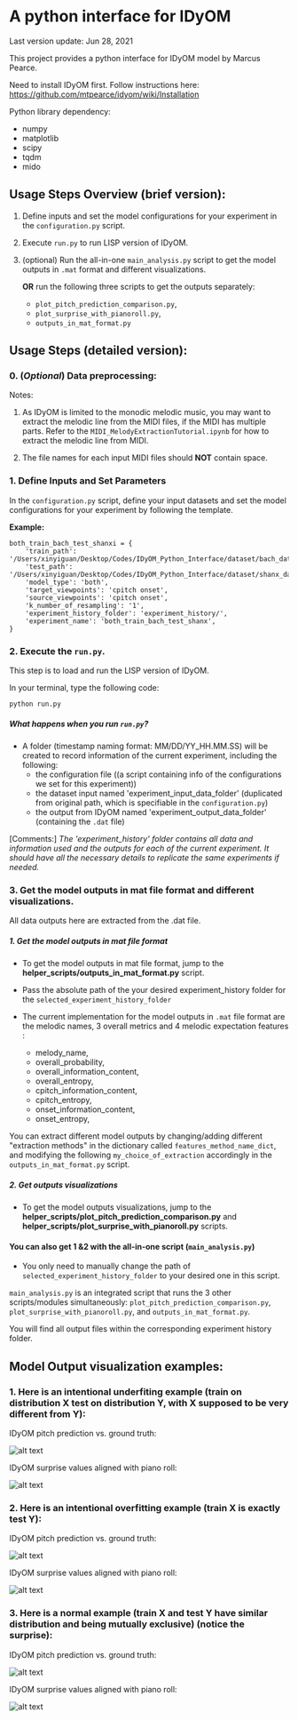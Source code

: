 # A python interface for IDyOM 

Last version update: Jun 28, 2021

This project provides a python interface for IDyOM model by Marcus Pearce. 

Need to install IDyOM first. Follow instructions here: https://github.com/mtpearce/idyom/wiki/Installation 

Python library dependency:
   - numpy
   - matplotlib
   - scipy
   - tqdm
   - mido
 
                        
## Usage Steps Overview (brief version):

1. Define inputs and set the model configurations for your experiment in the ```configuration.py``` script.
2. Execute ```run.py``` to run LISP version of IDyOM.
3. (optional) Run the all-in-one ```main_analysis.py``` script to get the model outputs in ```.mat``` format and different visualizations.

    **OR** run the following three scripts to get the outputs separately: 

    - `plot_pitch_prediction_comparison.py`, 
    - `plot_surprise_with_pianoroll.py`, 
    - `outputs_in_mat_format.py` 
   


 ## Usage Steps (detailed version):
 
 ### 0. (*Optional*) Data preprocessing: 
 
Notes: 

 1. As IDyOM is limited to the monodic melodic music, you may want to extract the melodic line from the MIDI
 files, if the MIDI has multiple parts. Refer to the `MIDI_MelodyExtractionTutorial.ipynb` for how to extract
 the melodic line from MIDI. 
 
 2. The file names for each input MIDI files should **NOT** contain space.
 
 
 ### 1. Define Inputs and Set Parameters
 
In the ```configuration.py``` script, define your input datasets and set the model configurations for your experiment by following the template.

**Example:** 

```
both_train_bach_test_shanxi = {
	'train_path': '/Users/xinyiguan/Desktop/Codes/IDyOM_Python_Interface/dataset/bach_dataset/',
	'test_path': '/Users/xinyiguan/Desktop/Codes/IDyOM_Python_Interface/dataset/shanx_dataset/',
	'model_type': 'both',
	'target_viewpoints': 'cpitch onset',
	'source_viewpoints': 'cpitch onset',
	'k_number_of_resampling': '1',
	'experiment_history_folder': 'experiment_history/',
	'experiment_name': 'both_train_bach_test_shanx',
}
```



 ### 2. Execute the ```run.py```. 
 This step is to load and run the LISP version of IDyOM.

In your terminal, type the following code:


    python run.py


##### What happens when you run ```run.py```?

- A folder (timestamp naming format: MM/DD/YY_HH.MM.SS) will be created to record information of the current experiment,
including the following:
    - the configuration file ((a script containing info of the configurations we set for this experiment))
    - the dataset input named 'experiment_input_data_folder' (duplicated from original path, which is specifiable in the ```configuration.py```)
    - the output from IDyOM named 'experiment_output_data_folder' (containing the ```.dat``` file)
    
                  
 [Comments:] *The 'experiment_history' folder contains all data and information used and the outputs for each of the current experiment. 
 It should have all the necessary details to replicate the same experiments if needed.*
 
 
 ### 3. Get the model outputs in mat file format and different visualizations. 
 
 All data outputs here are extracted from the .dat file. 
 
 ##### 1. Get the model outputs in mat file format
 
  - To get the model outputs in mat file format, jump to the **helper_scripts/outputs_in_mat_format.py** script.
  
  - Pass the absolute path of the your desired experiment_history folder for the `selected_experiment_history_folder`
  
  - The current implementation for the model outputs in `.mat` file format are the melodic names, 3 overall metrics and 4 melodic expectation features :
    - melody_name,
    - overall_probability,
    - overall_information_content,
    - overall_entropy,
    - cpitch_information_content,
    - cpitch_entropy,
    - onset_information_content,
    - onset_entropy,
  
  You can extract different model outputs by changing/adding different "extraction methods" in the dictionary called `features_method_name_dict`, 
  and modifying the following `my_choice_of_extraction` accordingly in the `outputs_in_mat_format.py` script.
  
 
 ##### 2. Get outputs visualizations
 
   - To get the model outputs visualizations, jump to the **helper_scripts/plot_pitch_prediction_comparison.py** and **helper_scripts/plot_surprise_with_pianoroll.py** scripts.
  
 #### You can also get 1 &2 with the all-in-one script (```main_analysis.py```)

   - You only need to manually change the path of ```selected_experiment_history_folder``` to your desired one in this script.
 
```main_analysis.py``` is an integrated script that runs the 3 other scripts/modules simultaneously:
`plot_pitch_prediction_comparison.py`, 
`plot_surprise_with_pianoroll.py`, and 
`outputs_in_mat_format.py`. 

You will find all output files within the corresponding experiment history folder.

## Model Output visualization examples:

### 1. Here is an intentional underfiting example (train on distribution X test on distribution Y, with X supposed to be very different from Y):

IDyOM pitch prediction vs. ground truth:

![alt text][logo5]

[logo5]: Demo_Figs/prediction-shanx033.png

IDyOM surprise values aligned with piano roll:

![alt text][logo6]

[logo6]: Demo_Figs/surprise-shanx033.png


### 2. Here is an intentional overfitting example (train X is exactly test Y):

IDyOM pitch prediction vs. ground truth:

![alt text][logo3]

[logo3]: Demo_Figs/prediction-chor-015.png

IDyOM surprise values aligned with piano roll:

![alt text][logo4]

[logo4]: Demo_Figs/surprise-chor-015.png


### 3. Here is a normal example (train X and test Y have similar distribution and being mutually exclusive) (notice the surprise):

IDyOM pitch prediction vs. ground truth:

![alt text][logo1]

[logo1]: Demo_Figs/prediction-chor-030.png

IDyOM surprise values aligned with piano roll:

![alt text][logo2]

[logo2]: Demo_Figs/surprise-chor-030.png